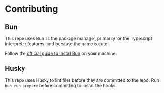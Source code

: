 # Contributing

## Bun

This repo uses Bun as the package manager, primarily for the Typescript interpreter features, and because the name is cute.

Follow the [official guide to Install Bun](https://bun.sh/docs/installation#installing) on your machine.

## Husky

This repo uses Husky to lint files before they are committed to the repo. Run `bun run prepare` before committing to install the hooks.
